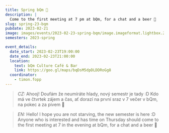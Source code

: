```yaml
---
title: Spring bQm 🍺
description: |
  Come to the first meeting at 7 pm at bQm, for a chat and a beer 🥳
slug: spring-23-bqm
pubdate: 2023-02-21
image: images/events/2023-02-23-spring-bqm/image.imageformat.lightbox.25242075.jpg
semesters: 2023-spring

event_details:
  date_start: 2023-02-23T19:00:00
  date_end: 2023-02-23T21:00:00
  location:
    text: bQm Culture Café & Bar
    link: https://goo.gl/maps/bqDsM5dpDLDDRoGg8
  coordinator:
    - timon.fopp
---
```


> _CZ:_ Ahooj! Doufám že neumíráte hlady, nový semestr je tady :D Kdo má ve čtvrtek zájem a čas, ať dorazí na první sraz v 7 večer v bQm, na pokec a za pivem 🥳

> _EN:_ Hello! I hope you are not starving, the new semester is here :D Anyone who is interested and has time on Thursday should come to the first meeting at 7 in the evening at bQm, for a chat and a beer 🥳
